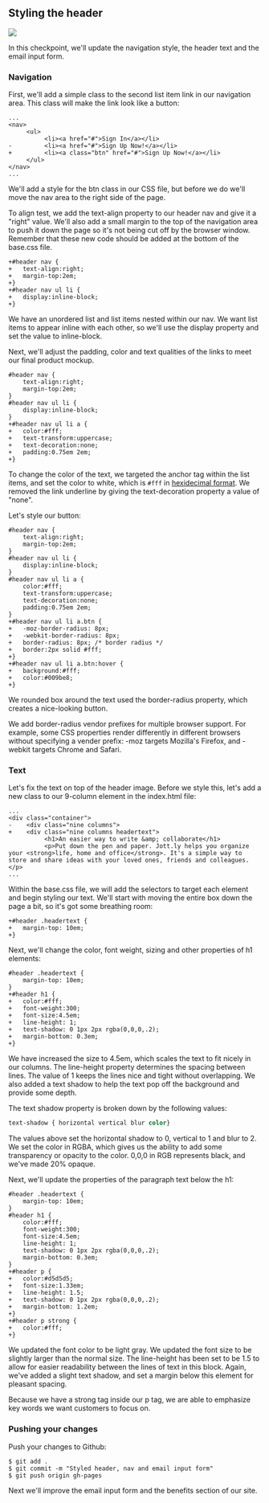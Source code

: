 ## Styling the header

![](http://cl.ly/WHHY/12-style-header.png)

In this checkpoint, we'll update the navigation style, the header text and the email input form.

### Navigation

First, we'll add a simple class to the second list item link in our navigation area. This class will make the link look like a button:

```html(index.html)
...
<nav>
     <ul>
          <li><a href="#">Sign In</a></li>
-         <li><a href="#">Sign Up Now!</a></li>
+         <li><a class="btn" href="#">Sign Up Now!</a></li>
     </ul>
</nav>
...  
```

We'll add a style for the btn class in our CSS file, but before we do we'll move the nav area to the right side of the page.

To align test, we add the text-align property to our header nav and give it a "right" value. We'll also add a small margin to the top of the navigation area to push it down the page so it's not being cut off by the browser window. Remember that these new code should be added at the bottom of the base.css file.

```CSS(stylesheets/base.css)
+#header nav {
+	text-align:right;
+	margin-top:2em;
+}
+#header nav ul li {
+	display:inline-block;
+}
```

We have an unordered list and list items nested within our nav. We want list items  to appear inline with each other, so we'll use the display property and set the value to inline-block.

Next, we'll adjust the padding, color and text qualities of the links to meet our final product mockup.

```CSS(stylesheets/base.css)
#header nav {
	text-align:right;
	margin-top:2em;
}
#header nav ul li {
	display:inline-block;
}
+#header nav ul li a {
+	color:#fff;
+	text-transform:uppercase;
+	text-decoration:none;
+	padding:0.75em 2em;
+}
```

To change the color of the text, we targeted the anchor tag within the list items, and set the color to white, which is `#fff` in [hexidecimal format](http://www.w3schools.com/tags/ref_colorpicker.asp). We removed the link underline by giving the text-decoration property a value of "none".

Let's style our button:

```CSS(stylesheets/base.css)
#header nav {
	text-align:right;
	margin-top:2em;
}
#header nav ul li {
	display:inline-block;
}
#header nav ul li a {
	color:#fff;
	text-transform:uppercase;
	text-decoration:none;
	padding:0.75em 2em;
}
+#header nav ul li a.btn {
+	-moz-border-radius: 8px;
+	-webkit-border-radius: 8px;
+	border-radius: 8px; /* border radius */
+	border:2px solid #fff;
+}
+#header nav ul li a.btn:hover {
+	background:#fff;
+	color:#009be8;
+}
```

We rounded box around the text used the border-radius property, which creates a nice-looking button.

We add border-radius vendor prefixes for multiple browser support. For example, some CSS properties render differently in different browsers without specifying a vender prefix: -moz targets Mozilla's Firefox, and -webkit targets Chrome and Safari.

### Text

Let's fix the text on top of the header image. Before we style this, let's add a new class to our 9-column element in the index.html file:

```html(index.html)
...
<div class="container">
-    <div class="nine columns">
+    <div class="nine columns headertext">
          <h1>An easier way to write &amp; collaborate</h1>
          <p>Put down the pen and paper. Jott.ly helps you organize your <strong>life, home and office</strong>. It's a simple way to store and share ideas with your loved ones, friends and colleagues.</p>
...
```

Within the base.css file, we will add the selectors to target each element and begin styling our text. We'll start with moving the entire box down the page a bit, so it's got some breathing room:

```css(stylesheets/base.css)
+#header .headertext {
+	margin-top: 10em;
+}
```

Next, we'll change the color, font weight, sizing and other properties of h1 elements:

```css(stylesheets/base.css)
#header .headertext {
	margin-top: 10em;
}
+#header h1 {
+	color:#fff;
+	font-weight:300;
+	font-size:4.5em;
+	line-height: 1;
+	text-shadow: 0 1px 2px rgba(0,0,0,.2);
+	margin-bottom: 0.3em;
+}
```

We have increased the size to 4.5em, which scales the text to fit nicely in our columns. The line-height property determines the spacing between lines. The value of 1 keeps the lines nice and tight without overlapping. We also added a text shadow to help the text pop off the background and provide some depth.

The text shadow property is broken down by the following values:

```css
text-shadow { horizontal vertical blur color}
```

The values above set the horizontal shadow to 0, vertical to 1 and blur to 2. We set the color in RGBA, which gives us the ability to add some transparency or opacity to the color. 0,0,0 in RGB represents black, and we've made 20% opaque.

Next, we'll update the properties of the paragraph text below the h1:

```css(stylesheets/base.css)
#header .headertext {
	margin-top: 10em;
}
#header h1 {
	color:#fff;
	font-weight:300;
	font-size:4.5em;
	line-height: 1;
	text-shadow: 0 1px 2px rgba(0,0,0,.2);
	margin-bottom: 0.3em;
}
+#header p {
+	color:#d5d5d5;
+	font-size:1.33em;
+	line-height: 1.5;
+	text-shadow: 0 1px 2px rgba(0,0,0,.2);
+	margin-bottom: 1.2em;
+}
+#header p strong {
+	color:#fff;
+}
```

We updated the font color to be light gray. We updated the font size to be slightly larger than the normal size. The line-height has been set to be 1.5 to allow for easier readability between the lines of text in this block. Again, we've added a slight text shadow, and set a margin below this element for pleasant spacing.

Because we have a strong tag inside our p tag, we are able to emphasize key words we want customers to focus on.

### Pushing your changes

Push your changes to Github:

```bash(Terminal)
$ git add .
$ git commit -m "Styled header, nav and email input form"
$ git push origin gh-pages
```

Next we'll improve the email input form and the benefits section of our site.
